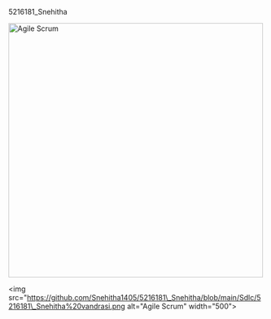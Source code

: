 5216181\_Snehitha

<img src="https://github.com/Snehitha1405/5216181\_Snehitha/blob/main/Git/5216181\_SNEHITHA%20VANDRASI.png" alt="Agile Scrum" width="500">



<img src="https://github.com/Snehitha1405/5216181\_Snehitha/blob/main/Sdlc/5216181\_Snehitha%20vandrasi.png alt="Agile Scrum" width="500">





&nbsp;

